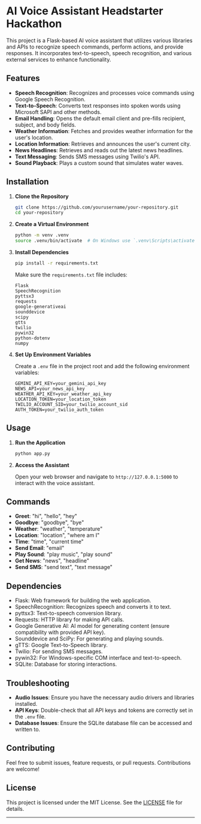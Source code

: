 # AI Voice Assistant Headstarter Hackathon

This project is a Flask-based AI voice assistant that utilizes various libraries and APIs to recognize speech commands, perform actions, and provide responses. It incorporates text-to-speech, speech recognition, and various external services to enhance functionality.

## Features

- **Speech Recognition**: Recognizes and processes voice commands using Google Speech Recognition.
- **Text-to-Speech**: Converts text responses into spoken words using Microsoft SAPI and other methods.
- **Email Handling**: Opens the default email client and pre-fills recipient, subject, and body fields.
- **Weather Information**: Fetches and provides weather information for the user's location.
- **Location Information**: Retrieves and announces the user's current city.
- **News Headlines**: Retrieves and reads out the latest news headlines.
- **Text Messaging**: Sends SMS messages using Twilio's API.
- **Sound Playback**: Plays a custom sound that simulates water waves.

## Installation

1. **Clone the Repository**

   ```bash
   git clone https://github.com/yourusername/your-repository.git
   cd your-repository
   ```

2. **Create a Virtual Environment**

   ```bash
   python -m venv .venv
   source .venv/bin/activate  # On Windows use `.venv\Scripts\activate`
   ```

3. **Install Dependencies**

   ```bash
   pip install -r requirements.txt
   ```

   Make sure the `requirements.txt` file includes:
   ```
   Flask
   SpeechRecognition
   pyttsx3
   requests
   google-generativeai
   sounddevice
   scipy
   gtts
   twilio
   pywin32
   python-dotenv
   numpy
   ```

4. **Set Up Environment Variables**

   Create a `.env` file in the project root and add the following environment variables:

   ```
   GEMINI_API_KEY=your_gemini_api_key
   NEWS_API=your_news_api_key
   WEATHER_API_KEY=your_weather_api_key
   LOCATION_TOKEN=your_location_token
   TWILIO_ACCOUNT_SID=your_twilio_account_sid
   AUTH_TOKEN=your_twilio_auth_token
   ```

## Usage

1. **Run the Application**

   ```bash
   python app.py
   ```

2. **Access the Assistant**

   Open your web browser and navigate to `http://127.0.0.1:5000` to interact with the voice assistant.

## Commands

- **Greet**: "hi", "hello", "hey"
- **Goodbye**: "goodbye", "bye"
- **Weather**: "weather", "temperature"
- **Location**: "location", "where am I"
- **Time**: "time", "current time"
- **Send Email**: "email"
- **Play Sound**: "play music", "play sound"
- **Get News**: "news", "headline"
- **Send SMS**: "send text", "text message"

## Dependencies

- Flask: Web framework for building the web application.
- SpeechRecognition: Recognizes speech and converts it to text.
- pyttsx3: Text-to-speech conversion library.
- Requests: HTTP library for making API calls.
- Google Generative AI: AI model for generating content (ensure compatibility with provided API key).
- Sounddevice and SciPy: For generating and playing sounds.
- gTTS: Google Text-to-Speech library.
- Twilio: For sending SMS messages.
- pywin32: For Windows-specific COM interface and text-to-speech.
- SQLite: Database for storing interactions.

## Troubleshooting

- **Audio Issues**: Ensure you have the necessary audio drivers and libraries installed.
- **API Keys**: Double-check that all API keys and tokens are correctly set in the `.env` file.
- **Database Issues**: Ensure the SQLite database file can be accessed and written to.

## Contributing

Feel free to submit issues, feature requests, or pull requests. Contributions are welcome!

## License

This project is licensed under the MIT License. See the [LICENSE](LICENSE) file for details.

---
